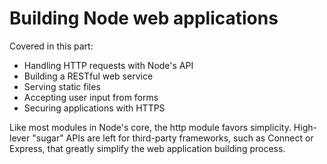 # Building Node web applications
Covered in this part:
* Handling HTTP requests with Node's API
* Building a RESTful web service
* Serving static files
* Accepting user input from forms
* Securing applications with HTTPS

Like most modules in Node's core, the http module favors simplicity. High-lever "sugar" APIs are left for third-party frameworks, such as Connect or Express, that greatly simplify the web application building process.
